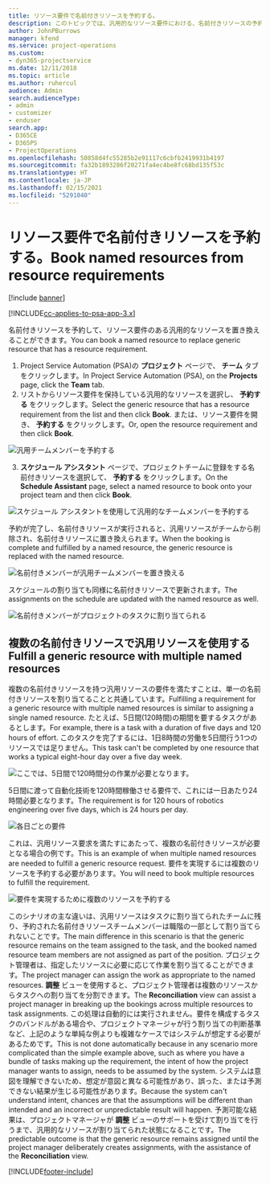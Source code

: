 ```yaml
---
title: リソース要件で名前付きリソースを予約する。
description: このトピックでは、汎用的なリソース要件における、名前付きリソースの予約について説明します。
author: JohnPBurrows
manager: kfend
ms.service: project-operations
ms.custom:
- dyn365-projectservice
ms.date: 12/11/2018
ms.topic: article
ms.author: ruhercul
audience: Admin
search.audienceType:
- admin
- customizer
- enduser
search.app:
- D365CE
- D365PS
- ProjectOperations
ms.openlocfilehash: 50858d4fc55285b2e91117c6cbfb2419931b4197
ms.sourcegitcommit: fa32b1893286f20271fa4ec4be8fc68bd135f53c
ms.translationtype: HT
ms.contentlocale: ja-JP
ms.lasthandoff: 02/15/2021
ms.locfileid: "5291040"
---
```

# <a name="book-named-resources-from-resource-requirements"></a><span data-ttu-id="32fcf-103">リソース要件で名前付きリソースを予約する。</span><span class="sxs-lookup"><span data-stu-id="32fcf-103">Book named resources from resource requirements</span></span>

[!include [banner](../includes/psa-now-project-operations.md)]

[!INCLUDE[cc-applies-to-psa-app-3.x](../includes/cc-applies-to-psa-app-3x.md)]

<span data-ttu-id="32fcf-104">名前付きリソースを予約して、リソース要件のある汎用的なリソースを置き換えることができます。</span><span class="sxs-lookup"><span data-stu-id="32fcf-104">You can book a named resource to replace generic resource that has a resource requirement.</span></span>

1. <span data-ttu-id="32fcf-105">Project Service Automation (PSA)の **プロジェクト** ページで、 **チーム** タブをクリックします。</span><span class="sxs-lookup"><span data-stu-id="32fcf-105">In Project Service Automation (PSA), on the **Projects** page, click the **Team** tab.</span></span>
2. <span data-ttu-id="32fcf-106">リストからリソース要件を保持している汎用的なリソースを選択し、 **予約する** をクリックします。</span><span class="sxs-lookup"><span data-stu-id="32fcf-106">Select the generic resource that has a resource requirement from the list and then click **Book**.</span></span> <span data-ttu-id="32fcf-107">または、リソース要件を開き、 **予約する** をクリックします。</span><span class="sxs-lookup"><span data-stu-id="32fcf-107">Or, open the resource requirement and then click **Book**.</span></span>


![汎用チームメンバーを予約する](media/RM-how-to-14.png)


3. <span data-ttu-id="32fcf-109">**スケジュール アシスタント** ページで、プロジェクトチームに登録をする名前付きリソースを選択して、 **予約する** をクリックします。</span><span class="sxs-lookup"><span data-stu-id="32fcf-109">On the **Schedule Assistant** page, select a named resource to book onto your project team and then click **Book**.</span></span>

![スケジュール アシスタントを使用して汎用的なチームメンバーを予約する](media/RM-how-to-15.png)

<span data-ttu-id="32fcf-111">予約が完了し、名前付きリソースが実行されると、汎用リソースがチームから削除され、名前付きリソースに置き換えられます。</span><span class="sxs-lookup"><span data-stu-id="32fcf-111">When the booking is complete and fulfilled by a named resource, the generic resource is replaced with the named resource.</span></span>

![名前付きメンバーが汎用チームメンバーを置き換える](media/RM-how-to-16.png)

<span data-ttu-id="32fcf-113">スケジュールの割り当ても同様に名前付きリソースで更新されます。</span><span class="sxs-lookup"><span data-stu-id="32fcf-113">The assignments on the schedule are updated with the named resource as well.</span></span>

![名前付きメンバーがプロジェクトのタスクに割り当てられる](media/RM-how-to-17.png)

## <a name="fulfill-a-generic-resource-with-multiple-named-resources"></a><span data-ttu-id="32fcf-115">複数の名前付きリソースで汎用リソースを使用する</span><span class="sxs-lookup"><span data-stu-id="32fcf-115">Fulfill a generic resource with multiple named resources</span></span>
<span data-ttu-id="32fcf-116">複数の名前付きリソースを持つ汎用リソースの要件を満たすことは、単一の名前付きリソースを割り当てることと共通しています。</span><span class="sxs-lookup"><span data-stu-id="32fcf-116">Fulfilling a requirement for a generic resource with multiple named resources is similar to assigning a single named resource.</span></span> <span data-ttu-id="32fcf-117">たとえば、5日間(120時間)の期間を要するタスクがあるとします。</span><span class="sxs-lookup"><span data-stu-id="32fcf-117">For example, there is a task with a duration of five days and 120 hours of effort.</span></span> <span data-ttu-id="32fcf-118">このタスクを完了するには、1日8時間の労働を5日間行う1つのリソースでは足りません。</span><span class="sxs-lookup"><span data-stu-id="32fcf-118">This task can't be completed by one resource that works a typical eight-hour day over a five day week.</span></span> 

![ここでは、5日間で120時間分の作業が必要となります。](media/RM-how-to-21.png)

<span data-ttu-id="32fcf-120">5日間に渡って自動化技術を120時間稼働させる要件で、これには一日あたり24時間必要となります。</span><span class="sxs-lookup"><span data-stu-id="32fcf-120">The requirement is for 120 hours of robotics engineering over five days, which is 24 hours per day.</span></span>

![各日ごとの要件](media/RM-how-to-22.png)

<span data-ttu-id="32fcf-122">これは、汎用リソース要求を満たすにあたって、複数の名前付きリソースが必要となる場合の例です。</span><span class="sxs-lookup"><span data-stu-id="32fcf-122">This is an example of when multiple named resources are needed to fulfill a generic resource request.</span></span> <span data-ttu-id="32fcf-123">要件を実現するには複数のリソースを予約する必要があります。</span><span class="sxs-lookup"><span data-stu-id="32fcf-123">You will need to book multiple resources to fulfill the requirement.</span></span>

![要件を実現するために複数のリソースを予約する](media/RM-how-to-23.png)

<span data-ttu-id="32fcf-125">このシナリオの主な違いは、汎用リソースはタスクに割り当てられたチームに残り、予約された名前付きリソースチームメンバーは職階の一部として割り当てられないことです。</span><span class="sxs-lookup"><span data-stu-id="32fcf-125">The main difference in this scenario is that the generic resource remains on the team assigned to the task, and the booked named resource team members are not assigned as part of the position.</span></span> <span data-ttu-id="32fcf-126">プロジェクト管理者は、指定したリソースに必要に応じて作業を割り当てることができます。</span><span class="sxs-lookup"><span data-stu-id="32fcf-126">The project manager can assign the work as appropriate to the named resources.</span></span> <span data-ttu-id="32fcf-127">**調整** ビューを使用すると、プロジェクト管理者は複数のリソースからタスクへの割り当てを分割できます。</span><span class="sxs-lookup"><span data-stu-id="32fcf-127">The **Reconciliation** view can assist a project manager in breaking up the bookings across multiple resources to task assignments.</span></span> <span data-ttu-id="32fcf-128">この処理は自動的には実行されません。要件を構成するタスクのバンドルがある場合や、プロジェクトマネージャが行う割り当ての判断基準など、上記のような単純な例よりも複雑なケースではシステムが想定する必要があるためです。</span><span class="sxs-lookup"><span data-stu-id="32fcf-128">This is not done automatically because in any scenario more complicated than the simple example above, such as where you have a bundle of tasks making up the requirement, the intent of how the project manager wants to assign, needs to be assumed by the system.</span></span> <span data-ttu-id="32fcf-129">システムは意図を理解できないため、想定が意図と異なる可能性があり、誤った、または予測できない結果が生じる可能性があります。</span><span class="sxs-lookup"><span data-stu-id="32fcf-129">Because the system can't understand intent, chances are that the assumptions will be different than intended and an incorrect or unpredictable result will happen.</span></span> <span data-ttu-id="32fcf-130">予測可能な結果は、プロジェクトマネージャが **調整** ビューのサポートを受けて割り当てを行うまで、汎用的なリソースが割り当てられた状態になることです。</span><span class="sxs-lookup"><span data-stu-id="32fcf-130">The predictable outcome is that the generic resource remains assigned until the project manager deliberately creates assignments, with the assistance of the **Reconciliation** view.</span></span>




[!INCLUDE[footer-include](../includes/footer-banner.md)]